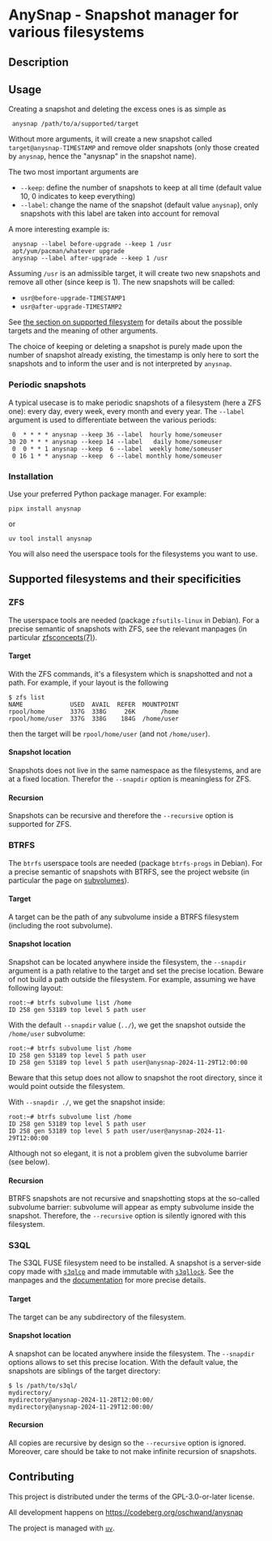 # AnySnap - Snapshot manager for various filesystems 

## Description

## Usage

 Creating a snapshot and deleting the excess ones is as simple as

     anysnap /path/to/a/supported/target

Without more arguments, it will create a new snapshot called
`target@anysnap-TIMESTAMP` and remove older snapshots (only those created by
`anysnap`, hence the "anysnap" in the snapshot name).

The two most important arguments are
- `--keep`: define the number of snapshots to keep at all time (default value
  10, 0 indicates to keep everything)
- `--label`: change the name of the snapshot (default value `anysnap`), only
  snapshots with this label are taken into account for removal

A more interesting example is:

     anysnap --label before-upgrade --keep 1 /usr
     apt/yum/pacman/whatever upgrade
     anysnap --label after-upgrade --keep 1 /usr

Assuming `/usr` is an admissible target, it will create two new snapshots and remove all other (since keep is 1). The new snapshots will be called:
- `usr@before-upgrade-TIMESTAMP1`
- `usr@after-upgrade-TIMESTAMP2`

See [the section on supported
filesystem](#user-content-supported-filesystems-and-their-specificities) for
details about the possible targets and the meaning of other arguments.

The choice of keeping or deleting a snapshot is purely made upon the number of
snapshot already existing, the timestamp is only here to sort the snapshots and
to inform the user and is not interpreted by `anysnap`.

### Periodic snapshots

A typical usecase is to make periodic snapshots of a filesystem (here a ZFS
one): every day, every week, every month and every year. The `--label` argument
is used to differentiate between the various periods:

```` crontab
 0  * * * * anysnap --keep 36 --label  hourly home/someuser
30 20 * * * anysnap --keep 14 --label   daily home/someuser
 0  0 * * 1 anysnap --keep  6 --label  weekly home/someuser
 0 16 1 * * anysnap --keep  6 --label monthly home/someuser
````

### Installation

Use your preferred Python package manager. For example:

    pipx install anysnap

or

    uv tool install anysnap

You will also need the userspace tools for the filesystems you want to use.

## Supported filesystems and their specificities

### ZFS

The userspace tools are needed (package `zfsutils-linux` in Debian). For a
precise semantic of snapshots with ZFS, see the relevant manpages (in particular
[zfsconcepts(7)](https://openzfs.github.io/openzfs-docs/man/master/7/zfsconcepts.7.html)).

#### Target

With the ZFS commands, it's a filesystem which is snapshotted and not a path.
For example, if your layout is the following

```` shell
$ zfs list
NAME             USED  AVAIL  REFER  MOUNTPOINT
rpool/home       337G  338G     26K       /home
rpool/home/user  337G  338G    184G  /home/user
````

then the target will be `rpool/home/user` (and not `/home/user`).

#### Snapshot location

Snapshots does not live in the same namespace as the filesystems, and are at a
fixed location. Therefor the `--snapdir` option is meaningless for ZFS.

#### Recursion

Snapshots can be recursive and therefore the `--recursive` option is supported
for ZFS.

### BTRFS

The `btrfs` userspace tools are needed (package `btrfs-progs` in Debian). For a
precise semantic of snapshots with BTRFS, see the project website (in particular
the page on
[subvolumes](https://btrfs.readthedocs.io/en/latest/Subvolumes.html)).

#### Target

A target can be the path of any subvolume inside a BTRFS filesystem (including
the root subvolume).

#### Snapshot location

Snapshot can be located anywhere inside the filesystem, the `--snapdir` argument
is a path relative to the target and set the precise location. Beware of not
build a path outside the filesystem. For example, assuming we have following
layout:

    root:~# btrfs subvolume list /home
    ID 258 gen 53189 top level 5 path user

With the default `--snapdir` value (`../`), we get the snapshot outside the
`/home/user` subvolume:

    root:~# btrfs subvolume list /home
    ID 258 gen 53189 top level 5 path user
    ID 258 gen 53189 top level 5 path user@anysnap-2024-11-29T12:00:00

Beware that this setup does not allow to snapshot the root directory, since it
would point outside the filesystem.

With `--snapdir ./`, we get the snapshot inside:

    root:~# btrfs subvolume list /home
    ID 258 gen 53189 top level 5 path user
    ID 258 gen 53189 top level 5 path user/user@anysnap-2024-11-29T12:00:00

Although not so elegant, it is not a problem given the subvolume barrier (see
below).

#### Recursion

BTRFS snapshots are not recursive and snapshotting stops at the so-called
subvolume barrier: subvolume will appear as empty subvolume inside the snapshot.
Therefore, the `--recursive` option is silently ignored with this filesystem.

### S3QL

The S3QL FUSE filesystem need to be installed. A snapshot is a server-side copy
made with [`s3qlcp`](https://www.rath.org/s3ql-docs/man/cp.html) and made
immutable with [`s3qllock`](https://www.rath.org/s3ql-docs/man/lock.html). See
the manpages and the [documentation](https://www.rath.org/s3ql-docs/) for more
precise details.

#### Target

The target can be any subdirectory of the filesystem.

#### Snapshot location

A snapshot can be located anywhere inside the filesystem. The `--snapdir`
options allows to set this precise location. With the default value, the
snapshots are siblings of the target directory:

````
$ ls /path/to/s3ql/
mydirectory/
mydirectory@anysnap-2024-11-28T12:00:00/
mydirectory@anysnap-2024-11-29T12:00:00/
````

#### Recursion

All copies are recursive by design so the `--recursive` option is ignored.
Moreover, care should be take to not make infinite recursion of snapshots.

## Contributing

This project is distributed under the terms of the GPL-3.0-or-later license.

All development happens on https://codeberg.org/oschwand/anysnap

The project is managed with [`uv`](https://docs.astral.sh/uv/).
